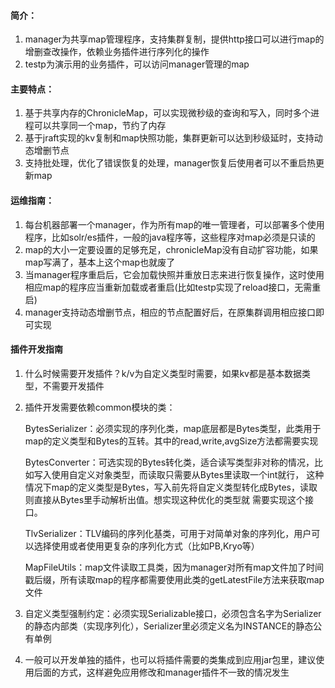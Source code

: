 #### 简介：
1. manager为共享map管理程序，支持集群复制，提供http接口可以进行map的增删查改操作，依赖业务插件进行序列化的操作
2. testp为演示用的业务插件，可以访问manager管理的map

#### 主要特点：
1. 基于共享内存的ChronicleMap，可以实现微秒级的查询和写入，同时多个进程可以共享同一个map，节约了内存
2. 基于jraft实现的kv复制和map快照功能，集群更新可以达到秒级延时，支持动态增删节点
3. 支持批处理，优化了错误恢复的处理，manager恢复后使用者可以不重启热更新map


#### 运维指南：
1. 每台机器部署一个manager，作为所有map的唯一管理者，可以部署多个使用程序，比如solr/es插件，一般的java程序等，这些程序对map必须是只读的
2. map的大小一定要设置的足够充足，chronicleMap没有自动扩容功能，如果map写满了，基本上这个map也就废了
3. 当manager程序重启后，它会加载快照并重放日志来进行恢复操作，这时使用相应map的程序应当重新加载或者重启(比如testp实现了reload接口，无需重启)
4. manager支持动态增删节点，相应的节点配置好后，在原集群调用相应接口即可实现


#### 插件开发指南
1. 什么时候需要开发插件？k/v为自定义类型时需要，如果kv都是基本数据类型，不需要开发插件
2. 插件开发需要依赖common模块的类：
   
   BytesSerializer：必须实现的序列化类，map底层都是Bytes类型，此类用于map的定义类型和Bytes的互转。其中的read,write,avgSize方法都需要实现

   BytesConverter：可选实现的Bytes转化类，适合读写类型非对称的情况，比如写入使用自定义对象类型，而读取只需要从Bytes里读取一个int就行，
                   这种情况下map的定义类型是Bytes，写入前先将自定义类型转化成Bytes，读取则直接从Bytes里手动解析出值。想实现这种优化的类型就
                   需要实现这个接口。
                   
   TlvSerializer：TLV编码的序列化基类，可用于对简单对象的序列化，用户可以选择使用或者使用更复杂的序列化方式（比如PB,Kryo等）
   
   MapFileUtils：map文件读取工具类，因为manager对所有map文件加了时间戳后缀，所有读取map的程序都需要使用此类的getLatestFile方法来获取map文件
   
3. 自定义类型强制约定：必须实现Serializable接口，必须包含名字为Serializer的静态内部类（实现序列化），Serializer里必须定义名为INSTANCE的静态公有单例
4. 一般可以开发单独的插件，也可以将插件需要的类集成到应用jar包里，建议使用后面的方式，这样避免应用修改和manager插件不一致的情况发生
